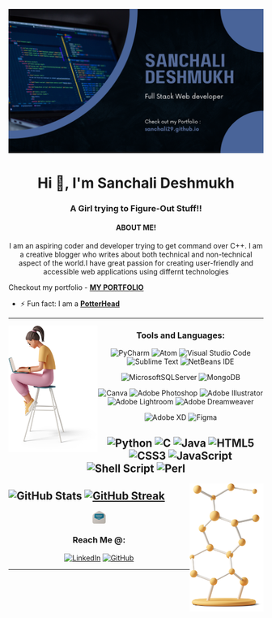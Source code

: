 [![MasterHead](https://github.com/Sanchali29/Sanchali29/blob/main/Github%20Banner.png?raw=true)](https://sanchali29.github.io)
<h1 align="center">Hi 👋, I'm Sanchali Deshmukh</h1>
<h3 align="center">A Girl trying to Figure-Out Stuff!!</h3>
<h4 align="center"> ABOUT ME! </h4>
<p align='center'> I am an aspiring coder and developer trying to get command over C++. I am a creative blogger who writes about both technical and non-technical aspect of the world.I have great passion for creating user-friendly and accessible web applications using differnt technologies</p>

Checkout my portfolio - **[MY PORTFOLIO](https://github.com/Sanchali29/sanchali29.github.io)**
- ⚡ Fun fact: I am a **[PotterHead](https://www.wizardingworld.com/profile)**
<br/> <!-- line is added -->
---

<img align="left" width="35%" src="https://github.com/Sanchali29/Sanchali29/blob/main/casual-life-3d-girl-sitting-on-stool-with-laptop-1.png?raw=true"/>

<div align="center">

### Tools and Languages:
  ![PyCharm](https://img.shields.io/badge/pycharm-143?style=for-the-badge&logo=pycharm&logoColor=black&color=black&labelColor=yellow) ![Atom](https://img.shields.io/badge/Atom-%2366595C.svg?style=for-the-badge&logo=atom&logoColor=white) ![Visual Studio Code](https://img.shields.io/badge/VS%20Code-0078d7.svg?style=for-the-badge&logo=visual-studio-code&logoColor=white) ![Sublime Text](https://img.shields.io/badge/sublime_text-%23575757.svg?style=for-the-badge&logo=sublime-text&logoColor=important) ![NetBeans IDE](https://img.shields.io/badge/NetBeansIDE-1B6AC6.svg?style=for-the-badge&logo=apache-netbeans-ide)

  ![MicrosoftSQLServer](https://img.shields.io/badge/Microsoft%20SQL%20Sever-CC2927?style=for-the-badge&logo=microsoft%20sql%20server&logoColor=white) ![MongoDB](https://img.shields.io/badge/MongoDB-white?style=for-the-badge&logo=mongodb&logoColor=4EA94B)

  ![Canva](https://img.shields.io/badge/Canva-%2300C4CC.svg?style=for-the-badge&logo=Canva&logoColor=white) ![Adobe Photoshop](https://img.shields.io/badge/Photoshop-31A8FF?style=for-the-badge&logo=Adobe%20Photoshop&logoColor=black) ![Adobe Illustrator](https://img.shields.io/badge/Illustrator-%23FF9A00.svg?style=for-the-badge&logo=adobeillustrator&logoColor=white) ![Adobe Lightroom](https://img.shields.io/badge/Lightroom-31A8FF.svg?style=for-the-badge&logo=Adobe%20Lightroom&logoColor=white) ![Adobe Dreamweaver](https://img.shields.io/badge/Dreamweaver-072401?style=for-the-badge&logo=Adobe%20Dreamweaver&logoColor=34F400)

  ![Adobe XD](https://img.shields.io/badge/Adobe%20XD-470137?style=for-the-badge&logo=Adobe%20XD&logoColor=#FF61F6) ![Figma](https://img.shields.io/badge/figma-%23F24E1E.svg?style=for-the-badge&logo=figma&logoColor=white)
  
  ![Python](https://img.shields.io/badge/python-3670A0?style=for-the-badge&logo=python&logoColor=ffdd54) ![C](https://img.shields.io/badge/c-%2300599C.svg?style=for-the-badge&logo=c&logoColor=white) ![Java](https://img.shields.io/badge/java-%23ED8B00.svg?style=for-the-badge&logo=java&logoColor=white) ![HTML5](https://img.shields.io/badge/html5-%23E34F26.svg?style=for-the-badge&logo=html5&logoColor=white) ![CSS3](https://img.shields.io/badge/css3-%231572B6.svg?style=for-the-badge&logo=css3&logoColor=white) ![JavaScript](https://img.shields.io/badge/javascript-%23323330.svg?style=for-the-badge&logo=javascript&logoColor=%23F7DF1E) ![Shell Script](https://img.shields.io/badge/shell_script-%23121011.svg?style=for-the-badge&logo=gnu-bash&logoColor=white) ![Perl](https://img.shields.io/badge/perl-%2339457E.svg?style=for-the-badge&logo=perl&logoColor=white) 
 ---
 
 </div>

<img align="right" width="29%" src="https://github.com/Sanchali29/Sanchali29/blob/main/casual-life-3d-molecule.png?raw=true"/>

![GitHub Stats](https://github-readme-stats.vercel.app/api?username=Sanchali29&theme=radical)
[![GitHub Streak](http://github-readme-streak-stats.herokuapp.com?user=Sanchali29&theme=radical&date_format=M%20j%5B%2C%20Y%5D)](https://git.io/streak-stats)
---
<div align="center">

<img align="center" width="5%" src="https://github.com/Sanchali29/Sanchali29/blob/main/casual-life-3d-envelope-1.png?raw=true"/> <h3> Reach Me @: </h3>
[![LinkedIn](https://img.shields.io/badge/LinkedIn-0077B5?style=for-the-badge&logo=linkedin&logoColor=white)](https://www.linkedin.com/in/sanchali-deshmukh29/)
  [![GitHub](https://img.shields.io/badge/GitHub-100000?style=for-the-badge&logo=github&logoColor=white)](https://github.com/Sanchali29)

  ---
  
</div>
